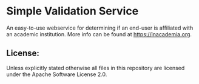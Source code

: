# Simple Validation Service

An easy-to-use webservice for determining if an end-user is affiliated with an academic institution.
More info can be found at https://inacademia.org.

## License:

Unless explicitly stated otherwise all files in this repository are licensed under the Apache Software License 2.0.
